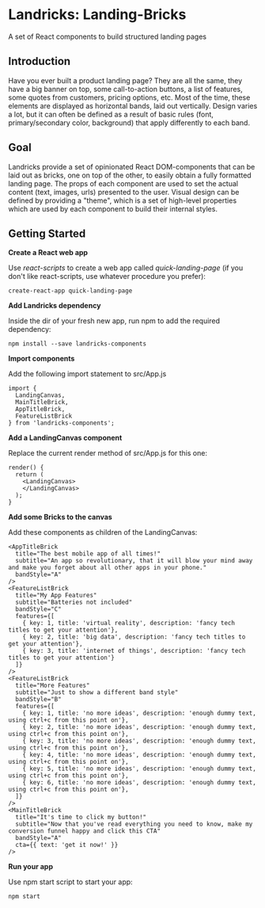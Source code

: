 # Landricks: Landing-Bricks
A set of React components to build structured landing pages

## Introduction
Have you ever built a product landing page? They are all the same, they have a big banner on top, some call-to-action buttons, a list of features, some quotes from customers, pricing options, etc. Most of the time, these elements are displayed as horizontal bands, laid out vertically. Design varies a lot, but it can often be defined as a result of basic rules (font, primary/secondary color, background) that apply differently to each band.

## Goal
Landricks provide a set of opinionated React DOM-components that can be laid out as bricks, one on top of the other, to easily obtain a fully formatted landing page. The props of each component are used to set the actual content (text, images, urls) presented to the user. Visual design can be defined by providing a "theme", which is a set of high-level properties which are used by each component to build their internal styles.

## Getting Started

**Create a React web app**

Use *react-scripts* to create a web app called *quick-landing-page* (if you don't like react-scripts, use whatever procedure you prefer):

    create-react-app quick-landing-page

**Add Landricks dependency**

Inside the dir of your fresh new app, run npm to add the required dependency:

    npm install --save landricks-components

**Import components**

Add the following import statement to src/App.js

    import {
      LandingCanvas,
      MainTitleBrick,
      AppTitleBrick,
      FeatureListBrick
    } from 'landricks-components';

**Add a LandingCanvas component**

Replace the current render method of src/App.js for this one:

    render() {
      return (
        <LandingCanvas>
        </LandingCanvas>
      );
    }

**Add some Bricks to the canvas**

Add these components as children of the LandingCanvas:

    <AppTitleBrick
      title="The best mobile app of all times!"
      subtitle="An app so revolutionary, that it will blow your mind away and make you forget about all other apps in your phone."
      bandStyle="A"
    />
    <FeatureListBrick
      title="My App Features"
      subtitle="Batteries not included"
      bandStyle="C"
      features={[
        { key: 1, title: 'virtual reality', description: 'fancy tech titles to get your attention'},
        { key: 2, title: 'big data', description: 'fancy tech titles to get your attention'},
        { key: 3, title: 'internet of things', description: 'fancy tech titles to get your attention'}
      ]}
    />
    <FeatureListBrick
      title="More Features"
      subtitle="Just to show a different band style"
      bandStyle="B"
      features={[
        { key: 1, title: 'no more ideas', description: 'enough dummy text, using ctrl+c from this point on'},
        { key: 2, title: 'no more ideas', description: 'enough dummy text, using ctrl+c from this point on'},
        { key: 3, title: 'no more ideas', description: 'enough dummy text, using ctrl+c from this point on'},
        { key: 4, title: 'no more ideas', description: 'enough dummy text, using ctrl+c from this point on'},
        { key: 5, title: 'no more ideas', description: 'enough dummy text, using ctrl+c from this point on'},
        { key: 6, title: 'no more ideas', description: 'enough dummy text, using ctrl+c from this point on'},
      ]}
    />
    <MainTitleBrick
      title="It's time to click my button!"
      subtitle="Now that you've read everything you need to know, make my conversion funnel happy and click this CTA"
      bandStyle="A"
      cta={{ text: 'get it now!' }}
    />

**Run your app**

Use npm start script to start your app:

    npm start
